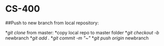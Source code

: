 # CS-400


##Push to new branch from local repository: 

*_git clone_ from master: 
*copy local repo to master folder
*_git checkout -b_ newbranch
*_git add ._ 
*_git commit -m "~"_
*_git push origin_ newbranch
